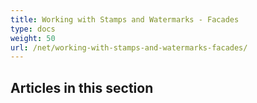 ```yaml
---
title: Working with Stamps and Watermarks - Facades
type: docs
weight: 50
url: /net/working-with-stamps-and-watermarks-facades/
---
```


## **Articles in this section**

